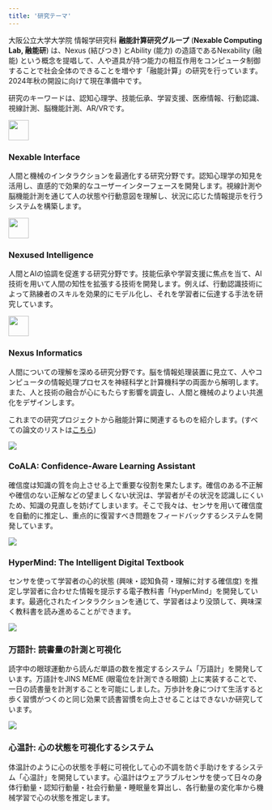 ```yaml
---
title: '研究テーマ'
---
```


大阪公立大学大学院 情報学研究科 <b>融能計算研究グループ</b> (<b>Nexable Computing Lab, 融能研</b>) は、Nexus (結びつき) とAbility (能力) の造語であるNexability (融能) という概念を提唱して、人や道具が持つ能力の相互作用をコンピュータ制御することで社会全体のできることを増やす「融能計算」の研究を行っています。2024年秋の開設に向けて現在準備中です。

研究のキーワードは、認知心理学、技能伝承、学習支援、医療情報、行動認識、視線計測、脳機能計測、AR/VRです。

<div class="index-card-container large-wrapper">
  <div class="index-card-item">
    <img src="/img/icon_interface.svg" width="40px" height="40px">
    <h3>Nexable Interface</h3>
    <p>人間と機械のインタラクションを最適化する研究分野です。認知心理学の知見を活用し、直感的で効果的なユーザーインターフェースを開発します。視線計測や脳機能計測を通じて人の状態や行動意図を理解し、状況に応じた情報提示を行うシステムを構築します。</p>
  </div>
  <div class="index-card-item">
    <img src="/img/icon_intelligence.svg" width="40px" height="40px">
    <h3>Nexused Intelligence</h3>
    <p>人間とAIの協調を促進する研究分野です。技能伝承や学習支援に焦点を当て、AI技術を用いて人間の知性を拡張する技術を開発します。例えば、行動認識技術によって熟練者のスキルを効果的にモデル化し、それを学習者に伝達する手法を研究しています。</p>
  </div>
  <div class="index-card-item">
    <img src="/img/icon_informatics.svg" width="40px" height="40px">
    <h3>Nexus Informatics</h3>
    <p>人間についての理解を深める研究分野です。脳を情報処理装置に見立て、人やコンピュータの情報処理プロセスを神経科学と計算機科学の両面から解明します。また、人と技術の融合が心にもたらす影響を調査し、人間と機械のよりよい共進化をデザインします。</p>
  </div>
</div>

これまでの研究プロジェクトから融能計算に関連するものを紹介します。(すべての論文のリストは[こちら](https://shoya.io/ja/publications))

<div class="card">
  <a href="https://dl.acm.org/doi/abs/10.1145/3391203.3391227" target="_blank" rel="noopener noreferrer"></a>
  <div class="card-img-container">
    <img class="card-img" src="https://i.gyazo.com/8c2ffac6d209f669ba0801114f94b3f1.jpg" />
  </div>
  <div class="card-text-container">
    <h3 class="card-body">CoALA: Confidence-Aware Learning Assistant</h3>
    <p class="card-text">確信度は知識の質を向上させる上で重要な役割を果たします。確信のある不正解や確信のない正解などの望ましくない状況は、学習者がその状況を認識しにくいため、知識の見直しを妨げてしまいます。そこで我々は、センサを用いて確信度を自動的に推定し、重点的に復習すべき問題をフィードバックするシステムを開発しています。</p>
  </div>
</div>

<div class="card">
  <a href="https://link.springer.com/chapter/10.1007/978-3-658-19567-0_23" target="_blank" rel="noopener noreferrer"></a>
  <div class="card-img-container">
    <img class="card-img" src="https://i.gyazo.com/59dcd6f61f0dd94f891ba31c7d25c8ee.jpg" />
  </div>
  <div class="card-text-container">
    <h3 class="card-body">HyperMind: The Intelligent Digital Textbook</h3>
    <p class="card-text">センサを使って学習者の心的状態 (興味・認知負荷・理解に対する確信度) を推定し学習者に合わせた情報を提示する電子教科書「HyperMind」を開発しています。最適化されたインタラクションを通じて、学習者はより没頭して、興味深く教科書を読み進めることができます。</p>
  </div>
</div>

<div class="card">
  <a href="https://dl.acm.org/doi/abs/10.1145/2968219.2971398" target="_blank" rel="noopener noreferrer"></a>
  <div class="card-img-container">
    <img class="card-img" src="https://i.gyazo.com/bd6dd4e3f73aeae4e66117dc65ab12bd.jpg" />
  </div>
  <div class="card-text-container">
    <h3 class="card-body">万語計: 読書量の計測と可視化</h3>
    <p class="card-text">読字中の眼球運動から読んだ単語の数を推定するシステム「万語計」を開発しています。万語計をJINS MEME (眼電位を計測できる眼鏡) 上に実装することで、一日の読書量を計測することを可能にしました。万歩計を身につけて生活すると歩く習慣がつくのと同じ効果で読書習慣を向上させることはできないか研究しています。</p>
  </div>
</div>

<div class="card">
  <a href="https://dl.acm.org/doi/abs/10.1145/2800835.2807934" target="_blank" rel="noopener noreferrer"></a>
  <div class="card-img-container">
    <img class="card-img" src="https://i.gyazo.com/6d399ff71669af71b872515b5b4e8122.jpg" />
  </div>
  <div class="card-text-container">
    <h3 class="card-body">心温計: 心の状態を可視化するシステム</h3>
    <p class="card-text">体温計のように心の状態を手軽に可視化して心の不調を防ぐ手助けをするシステム「心温計」を開発しています。心温計はウェアラブルセンサを使って日々の身体行動量・認知行動量・社会行動量・睡眠量を算出し、各行動量の変化率から機械学習で心の状態を推定します。</p>
  </div>
</div>
